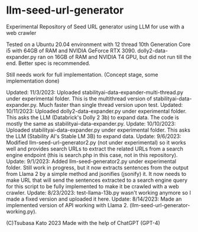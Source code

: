# llm-seed-url-generator
Experimental Repository of Seed URL generator using LLM for use with a web crawler

Tested on a Ubuntu 20.04 environment with 12 thread 10th Generation Core i5 with 64GB of RAM and NVIDIA GeForce RTX 3090. 
dolly2-data-expander.py ran on 16GB of RAM and NVIDIA T4 GPU, but did not run till the end. Better spec is recommended.

Still needs work for full implementation. (Concept stage, some implementation done)

Updated: 11/3/2023: Uploaded stabilityai-data-expander-multi-thread.py under experimental folder. This is the multithread version of stabilityai-data-expander.py. Much faster than single thread version upon test.
Updated: 10/11/2023: Uploaded dolly2-data-expander.py under experimental folder. This asks the LLM (Databrick's Dolly 2 3b) to expand data. The code is mostly the same as stabilityai-data-expander.py.
Update: 10/10/2023: Uploaded stabilityai-data-expander.py under experimental folder. This asks the LLM (Stability AI's Stable LM 3B) to expand data.
Update: 9/6/2023: Modified llm-seed-url-generator2.py (not under experimental) so it works well and provides search URLs to extract the related URLs from a search engine endpoint (this is search.php in this case, not in this repository).
Update: 9/1/2023: Added llm-seed-generator2.py under experimental folder. Still work in progress, but it now extracts sentences from the output from Llama 2 by a simple method and jsonifies (jsonify) it. It now needs to make URL that will send the sentences extracted to a search engine query for this script to be fully implemented to make it be crawled with a web crawler.
Update: 8/23/2023: test-llama-13b.py wasn't working anymore so I made a fixed version and uploaded it here.
Update: 8/14/2023: Made an implemented version of API working with Llama 2. (llm-seed-url-generator-working.py).

(C)Tsubasa Kato 2023 Made with the help of ChatGPT (GPT-4)
